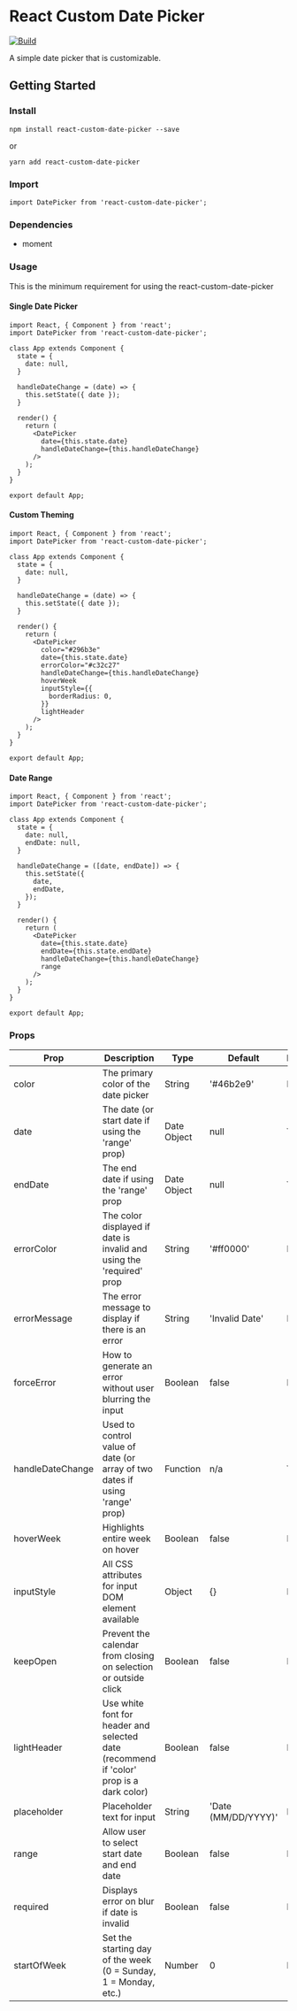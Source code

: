 # React Custom Date Picker

[![Build](https://circleci.com/gh/austinChappell/react-custom-date-picker/tree/master.svg?style=shield)](https://circleci.com/gh/austinChappell/react-custom-date-picker/tree/master)

A simple date picker that is customizable.

## Getting Started

### Install

    npm install react-custom-date-picker --save

or

    yarn add react-custom-date-picker

### Import

    import DatePicker from 'react-custom-date-picker';

### Dependencies

- moment

### Usage

This is the minimum requirement for using the react-custom-date-picker

#### Single Date Picker

    import React, { Component } from 'react';
    import DatePicker from 'react-custom-date-picker';

    class App extends Component {
      state = {
        date: null,
      }

      handleDateChange = (date) => {
        this.setState({ date });
      }

      render() {
        return (
          <DatePicker
            date={this.state.date}
            handleDateChange={this.handleDateChange}
          />
        );
      }
    }

    export default App;

#### Custom Theming

    import React, { Component } from 'react';
    import DatePicker from 'react-custom-date-picker';

    class App extends Component {
      state = {
        date: null,
      }

      handleDateChange = (date) => {
        this.setState({ date });
      }

      render() {
        return (
          <DatePicker
            color="#296b3e"
            date={this.state.date}
            errorColor="#c32c27"
            handleDateChange={this.handleDateChange}
            hoverWeek
            inputStyle={{
              borderRadius: 0,
            }}
            lightHeader
          />
        );
      }
    }

    export default App;

#### Date Range

    import React, { Component } from 'react';
    import DatePicker from 'react-custom-date-picker';

    class App extends Component {
      state = {
        date: null,
        endDate: null,
      }

      handleDateChange = ([date, endDate]) => {
        this.setState({
          date,
          endDate,
        });
      }

      render() {
        return (
          <DatePicker
            date={this.state.date}
            endDate={this.state.endDate}
            handleDateChange={this.handleDateChange}
            range
          />
        );
      }
    }

    export default App;

### Props

| Prop | Description | Type | Default | Required |
| --- | --- | --- | --- | --- |
| color | The primary color of the date picker | String | '#46b2e9' | No |
| date | The date (or start date if using the 'range' prop) | Date Object | null | Yes |
| endDate | The end date if using the 'range' prop | Date Object | null | Yes |
| errorColor | The color displayed if date is invalid and using the 'required' prop | String | '#ff0000' | No |
| errorMessage | The error message to display if there is an error | String | 'Invalid Date' | No |
| forceError | How to generate an error without user blurring the input | Boolean | false | No |
| handleDateChange | Used to control value of date (or array of two dates if using 'range' prop) | Function | n/a | Yes |
| hoverWeek | Highlights entire week on hover | Boolean | false | No |
| inputStyle | All CSS attributes for input DOM element available | Object | {} | No |
| keepOpen | Prevent the calendar from closing on selection or outside click | Boolean | false | No |
| lightHeader | Use white font for header and selected date (recommend if 'color' prop is a dark color) | Boolean | false | No |
| placeholder | Placeholder text for input | String | 'Date (MM/DD/YYYY)' | No |
| range | Allow user to select start date and end date | Boolean | false | No |
| required | Displays error on blur if date is invalid | Boolean | false | No |
| startOfWeek | Set the starting day of the week (0 = Sunday, 1 = Monday, etc.) | Number | 0 | No |

